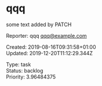 # qqq

some text added by PATCH

Reporter: qqq <qqq@example.com>  

Created: 2019-08-16T09:31:58+01:00  
Updated: 2019-12-20T11:12:29.344Z

Type: task  
Status: backlog  
Priority: 3.96484375
